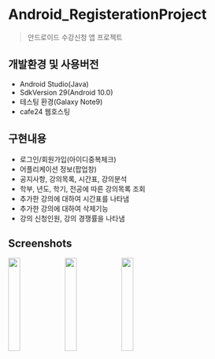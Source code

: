 # Android_RegisterationProject
> 안드로이드 수강신청 앱 프로젝트

## 개발환경 및 사용버전
- Android Studio(Java)
- SdkVersion 29(Android 10.0)
- 테스팅 환경(Galaxy Note9)
- cafe24 웹호스팅 

## 구현내용
- 로그인/회원가입(아이디중복체크)
- 어플리케이션 정보(팝업창)   
- 공지사항, 강의목록, 시간표, 강의분석
- 학부, 년도, 학기, 전공에 따른 강의목록 조회
- 추가한 강의에 대하여 시간표를 나타냄
- 추가한 강의에 대하여 삭제기능      
- 강의 신청인원, 강의 경쟁률을 나타냄   

## Screenshots
<img src="https://user-images.githubusercontent.com/76413580/110276953-9d80d000-8017-11eb-833d-93cfdbc630f5.jpg" width="22%">
<img src="https://user-images.githubusercontent.com/76413580/110276957-9f4a9380-8017-11eb-8144-846c53edf7fe.jpg" width="22%">
<img src="https://user-images.githubusercontent.com/76413580/110276961-a1aced80-8017-11eb-8ab6-354dade814af.jpg" width="22%">

